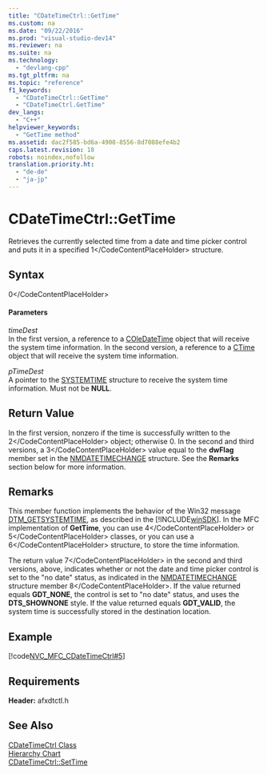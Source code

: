 ```yaml
---
title: "CDateTimeCtrl::GetTime"
ms.custom: na
ms.date: "09/22/2016"
ms.prod: "visual-studio-dev14"
ms.reviewer: na
ms.suite: na
ms.technology: 
  - "devlang-cpp"
ms.tgt_pltfrm: na
ms.topic: "reference"
f1_keywords: 
  - "CDateTimeCtrl::GetTime"
  - "CDateTimeCtrl.GetTime"
dev_langs: 
  - "C++"
helpviewer_keywords: 
  - "GetTime method"
ms.assetid: dac2f585-bd6a-4908-8556-8d7088efe4b2
caps.latest.revision: 18
robots: noindex,nofollow
translation.priority.ht: 
  - "de-de"
  - "ja-jp"
---
```

# CDateTimeCtrl::GetTime
Retrieves the currently selected time from a date and time picker control and puts it in a specified <CodeContentPlaceHolder>1\</CodeContentPlaceHolder> structure.  
  
## Syntax  
  
<CodeContentPlaceHolder>0\</CodeContentPlaceHolder>  
#### Parameters  
 *timeDest*  
 In the first version, a reference to a [COleDateTime](../vs140/coledatetime-class.md) object that will receive the system time information. In the second version, a reference to a [CTime](../vs140/ctime-class.md) object that will receive the system time information.  
  
 *pTimeDest*  
 A pointer to the [SYSTEMTIME](http://msdn.microsoft.com/library/windows/desktop/ms724950) structure to receive the system time information. Must not be **NULL**.  
  
## Return Value  
 In the first version, nonzero if the time is successfully written to the <CodeContentPlaceHolder>2\</CodeContentPlaceHolder> object; otherwise 0. In the second and third versions, a <CodeContentPlaceHolder>3\</CodeContentPlaceHolder> value equal to the **dwFlag** member set in the [NMDATETIMECHANGE](http://msdn.microsoft.com/library/windows/desktop/bb761730) structure. See the **Remarks** section below for more information.  
  
## Remarks  
 This member function implements the behavior of the Win32 message [DTM_GETSYSTEMTIME](http://msdn.microsoft.com/library/windows/desktop/bb761769), as described in the [!INCLUDE[winSDK](../vs140/includes/winsdk_md.md)]. In the MFC implementation of **GetTime**, you can use <CodeContentPlaceHolder>4\</CodeContentPlaceHolder> or <CodeContentPlaceHolder>5\</CodeContentPlaceHolder> classes, or you can use a <CodeContentPlaceHolder>6\</CodeContentPlaceHolder> structure, to store the time information.  
  
 The return value <CodeContentPlaceHolder>7\</CodeContentPlaceHolder> in the second and third versions, above, indicates whether or not the date and time picker control is set to the "no date" status, as indicated in the [NMDATETIMECHANGE](http://msdn.microsoft.com/library/windows/desktop/bb761730) structure member <CodeContentPlaceHolder>8\</CodeContentPlaceHolder>. If the value returned equals **GDT_NONE**, the control is set to "no date" status, and uses the **DTS_SHOWNONE** style. If the value returned equals **GDT_VALID**, the system time is successfully stored in the destination location.  
  
## Example  
 [!code[NVC_MFC_CDateTimeCtrl#5](../vs140/codesnippet/CPP/cdatetimectrl--gettime_1.cpp)]  
  
## Requirements  
 **Header:** afxdtctl.h  
  
## See Also  
 [CDateTimeCtrl Class](../vs140/cdatetimectrl-class.md)   
 [Hierarchy Chart](../vs140/hierarchy-chart.md)   
 [CDateTimeCtrl::SetTime](../vs140/cdatetimectrl--settime.md)